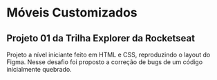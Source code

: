 # Móveis Customizados

## Projeto 01 da Trilha Explorer da Rocketseat

Projeto a nível iniciante feito em HTML e CSS, reproduzindo o layout do Figma. Nesse desafio foi proposto a correção de bugs de um código inicialmente quebrado.
